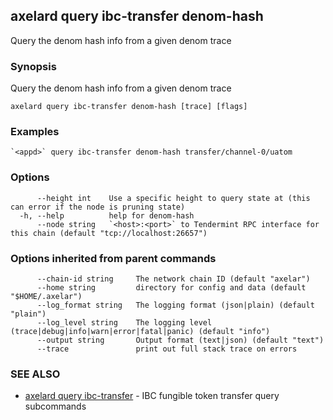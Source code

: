 ## axelard query ibc-transfer denom-hash

Query the denom hash info from a given denom trace

### Synopsis

Query the denom hash info from a given denom trace

```
axelard query ibc-transfer denom-hash [trace] [flags]
```

### Examples

```
`<appd>` query ibc-transfer denom-hash transfer/channel-0/uatom
```

### Options

```
      --height int    Use a specific height to query state at (this can error if the node is pruning state)
  -h, --help          help for denom-hash
      --node string   `<host>:<port>` to Tendermint RPC interface for this chain (default "tcp://localhost:26657")
```

### Options inherited from parent commands

```
      --chain-id string     The network chain ID (default "axelar")
      --home string         directory for config and data (default "$HOME/.axelar")
      --log_format string   The logging format (json|plain) (default "plain")
      --log_level string    The logging level (trace|debug|info|warn|error|fatal|panic) (default "info")
      --output string       Output format (text|json) (default "text")
      --trace               print out full stack trace on errors
```

### SEE ALSO

- [axelard query ibc-transfer](/cli-docs/v0_31_1/axelard_query_ibc-transfer) - IBC fungible token transfer query subcommands
